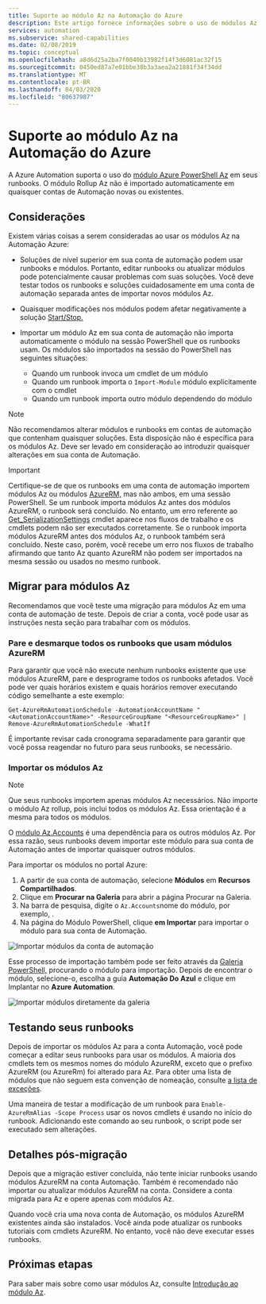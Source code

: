 ```yaml
---
title: Suporte ao módulo Az na Automação do Azure
description: Este artigo fornece informações sobre o uso de módulos Az na Automação Azure.
services: automation
ms.subservice: shared-capabilities
ms.date: 02/08/2019
ms.topic: conceptual
ms.openlocfilehash: a8d6d25a2ba7f0040b13982f14f3d6081ac32f15
ms.sourcegitcommit: 0450ed87a7e01bbe38b3a3aea2a21881f34f34dd
ms.translationtype: MT
ms.contentlocale: pt-BR
ms.lasthandoff: 04/03/2020
ms.locfileid: "80637987"
---
```

# <a name="az-module-support-in-azure-automation"></a>Suporte ao módulo Az na Automação do Azure

A Azure Automation suporta o uso do [módulo Azure PowerShell Az](/powershell/azure/new-azureps-module-az?view=azps-1.1.0) em seus runbooks. O módulo Rollup Az não é importado automaticamente em quaisquer contas de Automação novas ou existentes. 

## <a name="considerations"></a>Considerações

Existem várias coisas a serem consideradas ao usar os módulos Az na Automação Azure:

* Soluções de nível superior em sua conta de automação podem usar runbooks e módulos. Portanto, editar runbooks ou atualizar módulos pode potencialmente causar problemas com suas soluções. Você deve testar todos os runbooks e soluções cuidadosamente em uma conta de automação separada antes de importar novos módulos Az. 

* Quaisquer modificações nos módulos podem afetar negativamente a solução [Start/Stop.](automation-solution-vm-management.md) 

* Importar um módulo Az em sua conta de automação não importa automaticamente o módulo na sessão PowerShell que os runbooks usam. Os módulos são importados na sessão do PowerShell nas seguintes situações:

    * Quando um runbook invoca um cmdlet de um módulo
    * Quando um runbook importa o `Import-Module` módulo explicitamente com o cmdlet
    * Quando um runbook importa outro módulo dependendo do módulo

> [!NOTE]
> Não recomendamos alterar módulos e runbooks em contas de automação que contenham quaisquer soluções. Esta disposição não é específica para os módulos Az. Deve ser levado em consideração ao introduzir quaisquer alterações em sua conta de Automação.

> [!IMPORTANT]
> Certifique-se de que os runbooks em uma conta de automação importem módulos Az ou módulos [AzureRM,](https://www.powershellgallery.com/packages/AzureRM/6.13.1) mas não ambos, em uma sessão PowerShell. Se um runbook importa módulos Az antes dos módulos AzureRM, o runbook será concluído. No entanto, um erro referente ao [Get_SerializationSettings](troubleshoot/runbooks.md#get-serializationsettings) cmdlet aparece nos fluxos de trabalho e os cmdlets podem não ser executados corretamente. Se o runbook importa módulos AzureRM antes dos módulos Az, o runbook também será concluído. Neste caso, porém, você recebe um erro nos fluxos de trabalho afirmando que tanto Az quanto AzureRM não podem ser importados na mesma sessão ou usados no mesmo runbook.

## <a name="migrating-to-az-modules"></a>Migrar para módulos Az

Recomendamos que você teste uma migração para módulos Az em uma conta de automação de teste. Depois de criar a conta, você pode usar as instruções nesta seção para trabalhar com os módulos.

### <a name="stop-and-unschedule-all-runbooks-that-use-azurerm-modules"></a>Pare e desmarque todos os runbooks que usam módulos AzureRM

Para garantir que você não execute nenhum runbooks existente que use módulos AzureRM, pare e desprograme todos os runbooks afetados. Você pode ver quais horários existem e quais horários remover executando código semelhante a este exemplo:

  ```powershell-interactive
  Get-AzureRmAutomationSchedule -AutomationAccountName "<AutomationAccountName>" -ResourceGroupName "<ResourceGroupName>" | Remove-AzureRmAutomationSchedule -WhatIf
  ```

É importante revisar cada cronograma separadamente para garantir que você possa reagendar no futuro para seus runbooks, se necessário.

### <a name="import-the-az-modules"></a>Importar os módulos Az

>[!NOTE]
>Que seus runbooks importem apenas módulos Az necessários. Não importe o módulo Az rollup, pois inclui todos os módulos Az. Essa orientação é a mesma para todos os módulos.

O [módulo Az.Accounts](https://www.powershellgallery.com/packages/Az.Accounts/1.1.0) é uma dependência para os outros módulos Az. Por essa razão, seus runbooks devem importar este módulo para sua conta de Automação antes de importar quaisquer outros módulos.

Para importar os módulos no portal Azure:

1. A partir de sua conta de automação, selecione **Módulos** em **Recursos Compartilhados**. 
2. Clique em **Procurar na Galeria** para abrir a página Procurar na Galeria.  
3. Na barra de pesquisa, digite o `Az.Accounts`nome do módulo, por exemplo, . 
4. Na página do Módulo PowerShell, clique **em Importar** para importar o módulo para sua conta de Automação.

![Importar módulos da conta de automação](media/az-modules/import-module.png)

Esse processo de importação também pode ser feito através da [Galeria PowerShell,](https://www.powershellgallery.com) procurando o módulo para importação. Depois de encontrar o módulo, selecione-o, escolha a guia **Automação Do Azul** e clique em Implantar no **Azure Automation**.

![Importar módulos diretamente da galeria](media/az-modules/import-gallery.png)

## <a name="testing-your-runbooks"></a>Testando seus runbooks

Depois de importar os módulos Az para a conta Automação, você pode começar a editar seus runbooks para usar os módulos. A maioria dos cmdlets tem os mesmos nomes do módulo AzureRM, exceto que o prefixo AzureRM (ou AzureRm) foi alterado para Az. Para obter uma lista de módulos que não seguem esta convenção de nomeação, consulte [a lista de exceções](/powershell/azure/migrate-from-azurerm-to-az#update-cmdlets-modules-and-parameters).

Uma maneira de testar a modificação de um runbook para `Enable-AzureRmAlias -Scope Process` usar os novos cmdlets é usando no início do runbook. Adicionando este comando ao seu runbook, o script pode ser executado sem alterações.

## <a name="after-migration-details"></a>Detalhes pós-migração

Depois que a migração estiver concluída, não tente iniciar runbooks usando módulos AzureRM na conta Automação. Também é recomendado não importar ou atualizar módulos AzureRM na conta. Considere a conta migrada para Az e opere apenas com módulos Az. 

Quando você cria uma nova conta de Automação, os módulos AzureRM existentes ainda são instalados. Você ainda pode atualizar os runbooks tutoriais com cmdlets AzureRM. No entanto, você não deve executar esses runbooks.

## <a name="next-steps"></a>Próximas etapas

Para saber mais sobre como usar módulos Az, consulte [Introdução ao módulo Az](/powershell/azure/get-started-azureps?view=azps-1.1.0).
